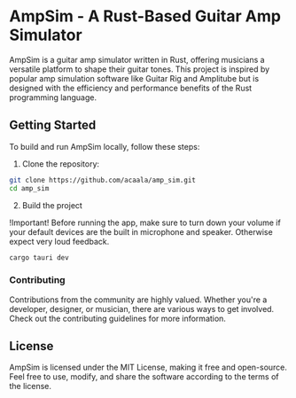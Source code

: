 # AmpSim - A Rust-Based Guitar Amp Simulator

AmpSim is a guitar amp simulator written in Rust, offering musicians a versatile platform to shape their guitar tones. This project is inspired by popular amp simulation software like Guitar Rig and Amplitube but is designed with the efficiency and performance benefits of the Rust programming language.

## Getting Started

To build and run AmpSim locally, follow these steps:

1. Clone the repository:

```bash
git clone https://github.com/acaala/amp_sim.git
cd amp_sim
```

2. Build the project

!Important!
Before running the app, make sure to turn down your volume if your default devices are the built in microphone and speaker. Otherwise expect very loud feedback.

```bash
cargo tauri dev
```

### Contributing

Contributions from the community are highly valued. Whether you're a developer, designer, or musician, there are various ways to get involved. Check out the contributing guidelines for more information.

## License

AmpSim is licensed under the MIT License, making it free and open-source. Feel free to use, modify, and share the software according to the terms of the license.
